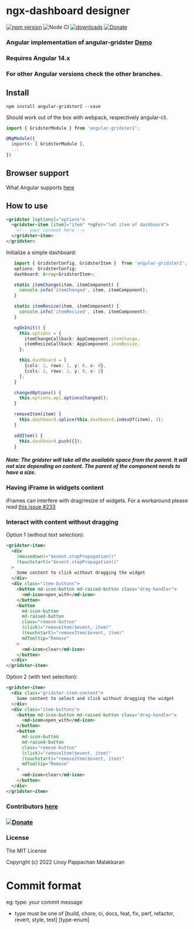 # ngx-dashboard designer

[![npm version](https://badge.fury.io/js/angular-gridster2.svg)](https://www.npmjs.com/package/ngx-dashboard-designer)
![Node CI](https://github.com/tiberiuzuld/angular-gridster2/workflows/Node%20CI/badge.svg)
[![downloads](https://img.shields.io/npm/dm/angular-gridster2.svg)](https://www.npmjs.com/package/angular-gridster2)
[![Donate](https://img.shields.io/badge/Donate-PayPal-green.svg)](https://www.paypal.me/tiberiuzuld)

### Angular implementation of angular-gridster [Demo](http://tiberiuzuld.github.io/angular-gridster2)

### Requires Angular 14.x

### For other Angular versions check the other branches.

## Install

`npm install angular-gridster2 --save`

Should work out of the box with webpack, respectively angular-cli.

```javascript
import { GridsterModule } from 'angular-gridster2';

@NgModule({
  imports: [ GridsterModule ],
  ...
})
```

## Browser support

What Angular supports [here](https://github.com/angular/angular)

## How to use

```html
<gridster [options]="options">
  <gridster-item [item]="item" *ngFor="let item of dashboard">
    <!-- your content here -->
  </gridster-item>
</gridster>
```

Initialize a simple dashboard:

```typescript
   import { GridsterConfig, GridsterItem }  from 'angular-gridster2';
   options: GridsterConfig;
   dashboard: Array<GridsterItem>;

   static itemChange(item, itemComponent) {
     console.info('itemChanged', item, itemComponent);
   }

   static itemResize(item, itemComponent) {
     console.info('itemResized', item, itemComponent);
   }

   ngOnInit() {
     this.options = {
       itemChangeCallback: AppComponent.itemChange,
       itemResizeCallback: AppComponent.itemResize,
     };

     this.dashboard = [
       {cols: 2, rows: 1, y: 0, x: 0},
       {cols: 2, rows: 2, y: 0, x: 2}
     ];
   }

   changedOptions() {
     this.options.api.optionsChanged();
   }

   removeItem(item) {
     this.dashboard.splice(this.dashboard.indexOf(item), 1);
   }

   addItem() {
     this.dashboard.push({});
   }
```

##### Note: The gridster will take all the available space from the parent. It will not size depending on content. The parent of the component needs to have a size.

### Having iFrame in widgets content

iFrames can interfere with drag/resize of widgets. For a workaround please read [this issue #233](https://github.com/tiberiuzuld/angular-gridster2/issues/233)

### Interact with content without dragging

Option 1 (without text selection):

```html
<gridster-item>
  <div
    (mousedown)="$event.stopPropagation()"
    (touchstart)="$event.stopPropagation()"
  >
    Some content to click without dragging the widget
  </div>
  <div class="item-buttons">
    <button md-icon-button md-raised-button class="drag-handler">
      <md-icon>open_with</md-icon>
    </button>
    <button
      md-icon-button
      md-raised-button
      class="remove-button"
      (click)="removeItem($event, item)"
      (touchstart)="removeItem($event, item)"
      mdTooltip="Remove"
    >
      <md-icon>clear</md-icon>
    </button>
  </div>
</gridster-item>
```

Option 2 (with text selection):

```html
<gridster-item>
  <div class="gridster-item-content">
    Some content to select and click without dragging the widget
  </div>
  <div class="item-buttons">
    <button md-icon-button md-raised-button class="drag-handler">
      <md-icon>open_with</md-icon>
    </button>
    <button
      md-icon-button
      md-raised-button
      class="remove-button"
      (click)="removeItem($event, item)"
      (touchstart)="removeItem($event, item)"
      mdTooltip="Remove"
    >
      <md-icon>clear</md-icon>
    </button>
  </div>
</gridster-item>
```

### Contributors [here](https://github.com/tiberiuzuld/angular-gridster2/graphs/contributors)

### [![Donate](https://img.shields.io/badge/Donate-PayPal-green.svg)](https://www.paypal.me/tiberiuzuld)

### License

The MIT License

Copyright (c) 2022 Linoy Pappachan Malakkaran  
  # Commit format
  eg: type: your commit message
  
  - type must be one of [build, chore, ci, docs, feat, fix, perf, refactor, revert, style, test] [type-enum]

